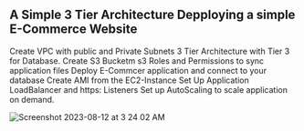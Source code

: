 ## A Simple 3 Tier Architecture Depploying a simple E-Commerce Website

Create VPC with public and Private Subnets
3 Tier Architecture with Tier 3 for Database.
Create S3 Bucketm s3 Roles and Permissions to sync application files
Deploy E-Commcer application and connect to your database
Create AMI from the EC2-Instance 
Set Up Application LoadBalancer and https: Listeners
Set up AutoScaling to scale application on demand.

![Screenshot 2023-08-12 at 3 24 02 AM](https://github.com/oluwafemiayo/E-Commerce/assets/115284052/6f451c9b-13d4-407d-b5b9-d6b5b344d32a)
